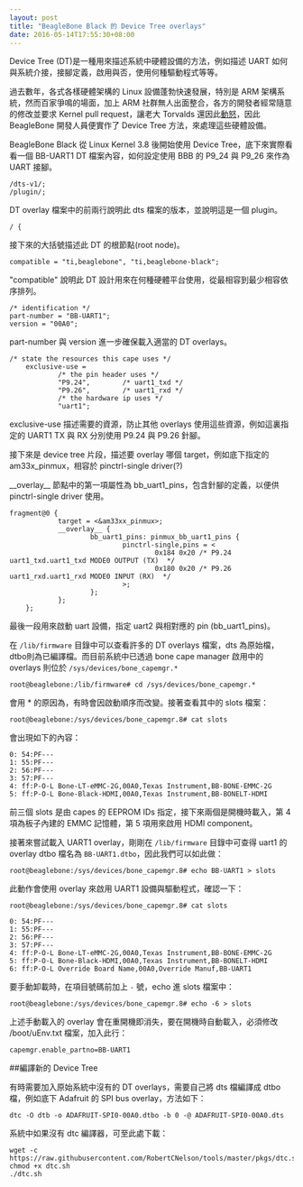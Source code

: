 ```yaml
---
layout: post
title: "BeagleBone Black 的 Device Tree overlays"
date: 2016-05-14T17:55:30+08:00
---
```


Device Tree (DT)是一種用來描述系統中硬體設備的方法，例如描述 UART 如何與系統介接，接腳定義，啟用與否，使用何種驅動程式等等。

過去數年，各式各樣硬體架構的 Linux 設備蓬勃快速發展，特別是 ARM 架構系統，然而百家爭鳴的場面，加上 ARM 社群無人出面整合，各方的開發者經常隨意的修改並要求 Kernel pull request，讓老大 Torvalds 還因此[動怒](http://article.gmane.org/gmane.linux.ports.arm.omap/55060)，因此 BeagleBone 開發人員便實作了 Device Tree 方法，來處理這些硬體設備。

BeagleBone Black 從 Linux Kernel 3.8 後開始使用 Device Tree，底下來實際看看一個 BB-UART1 DT 檔案內容，如何設定使用 BBB 的 P9\_24 與 P9\_26 來作為 UART 接腳。

	/dts-v1/;
	/plugin/;
	
DT overlay 檔案中的前兩行說明此 dts 檔案的版本，並說明這是一個 plugin。

	/ {
	
接下來的大括號描述此 DT 的根節點(root node)。

	compatible = "ti,beaglebone", "ti,beaglebone-black";
	
"compatible" 說明此 DT 設計用來在何種硬體平台使用，從最相容到最少相容依序排列。

	/* identification */
	part-number = "BB-UART1";
	version = "00A0"; 
	
part-number 與 version 進一步確保載入適當的 DT overlays。

	/* state the resources this cape uses */
        exclusive-use =
                /* the pin header uses */
                "P9.24",        /* uart1_txd */
                "P9.26",        /* uart1_rxd */
                /* the hardware ip uses */
                "uart1";
                
exclusive-use 描述需要的資源，防止其他 overlays 使用這些資源，例如這裏指定的 UART1 TX 與 RX 分別使用 P9.24 與 P9.26 針腳。

接下來是 device tree 片段，描述要 overlay 哪個 target，例如底下指定的 am33x_pinmux，相容於 pinctrl-single driver(?)

\_\_overlay\_\_ 節點中的第一項屬性為 bb_uart1_pins，包含針腳的定義，以便供 pinctrl-single driver 使用。

	fragment@0 {
                target = <&am33xx_pinmux>;
                __overlay__ {
                        bb_uart1_pins: pinmux_bb_uart1_pins {
                                pinctrl-single,pins = <
                                        0x184 0x20 /* P9.24 uart1_txd.uart1_txd MODE0 OUTPUT (TX)  */
                                        0x180 0x20 /* P9.26 uart1_rxd.uart1_rxd MODE0 INPUT (RX)  */
                                >;
                        };
                };
        };

最後一段用來啟動 uart 設備，指定 uart2 與相對應的 pin (bb_uart1_pins)。

在 `/lib/firmware` 目錄中可以查看許多的 DT overlays 檔案，dts 為原始檔，dtbo則為已編譯檔。而目前系統中已透過 bone cape manager 啟用中的 overlays 則位於 `/sys/devices/bone_capemgr.*`

	root@beaglebone:/lib/firmware# cd /sys/devices/bone_capemgr.*
	
會用 * 的原因為，有時會因啟動順序而改變。接著查看其中的 slots 檔案：  

	root@beaglebone:/sys/devices/bone_capemgr.8# cat slots
	
會出現如下的內容：

	0: 54:PF--- 
	1: 55:PF--- 
	2: 56:PF--- 
	3: 57:PF--- 
	4: ff:P-O-L Bone-LT-eMMC-2G,00A0,Texas Instrument,BB-BONE-EMMC-2G
	5: ff:P-O-L Bone-Black-HDMI,00A0,Texas Instrument,BB-BONELT-HDMI

前三個 slots 是由 capes 的 EEPROM IDs 指定，接下來兩個是開機時載入，第 4 項為板子內建的 EMMC 記憶體，第 5 項用來啟用 HDMI component。

接著來嘗試載入 UART1 overlay，剛剛在 `/lib/firmware` 目錄中可查得 uart1 的 overlay dtbo 檔名為 `BB-UART1.dtbo`，因此我們可以如此做：

	root@beaglebone:/sys/devices/bone_capemgr.8# echo BB-UART1 > slots

此動作會使用 overlay 來啟用 UART1 設備與驅動程式，確認一下：

	root@beaglebone:/sys/devices/bone_capemgr.8# cat slots
	
	0: 54:PF--- 
	1: 55:PF--- 
	2: 56:PF--- 
	3: 57:PF--- 
	4: ff:P-O-L Bone-LT-eMMC-2G,00A0,Texas Instrument,BB-BONE-EMMC-2G
	5: ff:P-O-L Bone-Black-HDMI,00A0,Texas Instrument,BB-BONELT-HDMI
	6: ff:P-O-L Override Board Name,00A0,Override Manuf,BB-UART1
	
要手動卸載時，在項目號碼前加上 `-` 號，echo 進 slots 檔案中：

	root@beaglebone:/sys/devices/bone_capemgr.8# echo -6 > slots
	
上述手動載入的 overlay 會在重開機即消失，要在開機時自動載入，必須修改 /boot/uEnv.txt 檔案，加入此行：

	capemgr.enable_partno=BB-UART1
	
##編譯新的 Device Tree

有時需要加入原始系統中沒有的 DT overlays，需要自己將 dts 檔編譯成 dtbo 檔，例如底下 Adafruit 的 SPI bus overlay，方法如下：

	dtc -O dtb -o ADAFRUIT-SPI0-00A0.dtbo -b 0 -@ ADAFRUIT-SPI0-00A0.dts
	
系統中如果沒有 dtc 編譯器，可至此處下載：

	wget -c https://raw.githubusercontent.com/RobertCNelson/tools/master/pkgs/dtc.sh
	chmod +x dtc.sh
	./dtc.sh 



 